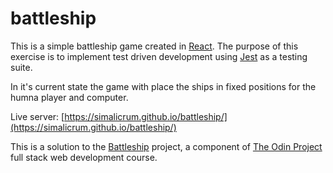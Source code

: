 # battleship

This is a simple battleship game created in [React](https://reactjs.org/). The purpose of this exercise is to implement test driven development using [Jest](https://jestjs.io/) as a testing suite.

In it's current state the game with place the ships in fixed positions for the humna player and computer.

Live server: [https://simalicrum.github.io/battleship/](https://simalicrum.github.io/battleship/)

This is a solution to the [Battleship](https://www.theodinproject.com/lessons/battleship) project, a component of [The Odin Project](https://www.theodinproject.com/) full stack web development course.
